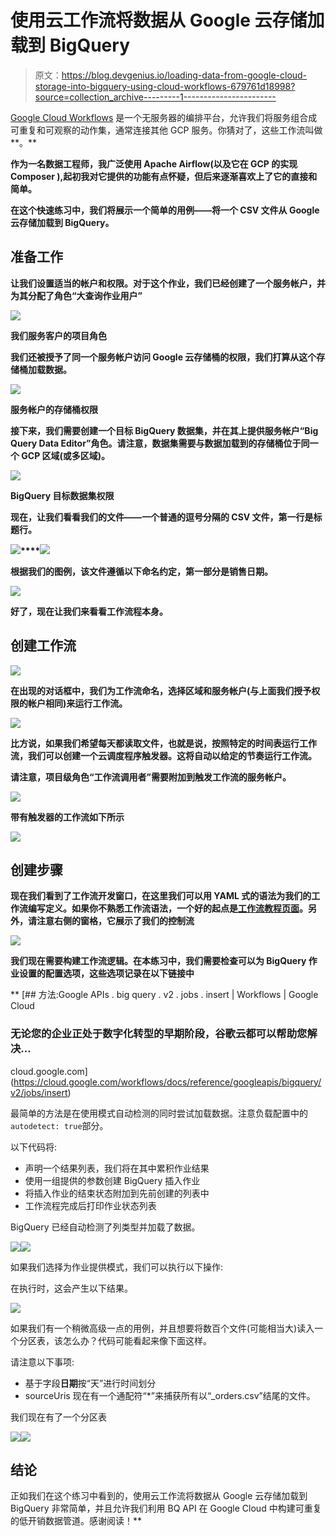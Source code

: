 # 使用云工作流将数据从 Google 云存储加载到 BigQuery

> 原文：<https://blog.devgenius.io/loading-data-from-google-cloud-storage-into-bigquery-using-cloud-workflows-679761d18998?source=collection_archive---------1----------------------->

[Google Cloud Workflows](https://cloud.google.com/workflows/docs/overview) 是一个无服务器的编排平台，允许我们将服务组合成可重复和可观察的动作集，通常连接其他 GCP 服务。你猜对了，这些工作流叫做**。**

**作为一名数据工程师，我广泛使用 Apache Airflow(以及它在 GCP 的实现 Composer ),起初我对它提供的功能有点怀疑，但后来逐渐喜欢上了它的直接和简单。**

**在这个快速练习中，我们将展示一个简单的用例——将一个 CSV 文件从 Google 云存储加载到 BigQuery。**

## **准备工作**

**让我们设置适当的帐户和权限。对于这个作业，我们已经创建了一个服务帐户，并为其分配了角色“大查询作业用户”**

**![](img/4ec13693287a6452d1cac17bf195414e.png)**

**我们服务客户的项目角色**

**我们还被授予了同一个服务帐户访问 Google 云存储桶的权限，我们打算从这个存储桶加载数据。**

**![](img/a20c60854a36d9dc2ecbefa68701b5a5.png)**

**服务帐户的存储桶权限**

**接下来，我们需要创建一个目标 BigQuery 数据集，并在其上提供服务帐户“Big Query Data Editor”角色。请注意，数据集需要与数据加载到的存储桶位于同一个 GCP 区域(或多区域)。**

**![](img/f9d45a05db3af0233e602da80a256894.png)**

**BigQuery 目标数据集权限**

**现在，让我们看看我们的文件——一个普通的逗号分隔的 CSV 文件，第一行是标题行。**

**![](img/0ace4ab8ab8eae3036de3c2254ab3d1f.png)****![](img/221362a5d0513c127dfa987a84b9e87d.png)**

**根据我们的图例，该文件遵循以下命名约定，第一部分是销售日期。**

**![](img/99c007acc88952d25b1c6f6c8dd99795.png)**

**好了，现在让我们来看看工作流程本身。**

## **创建工作流**

**![](img/aa869f542e7c1b3a16cb247d10a90bbf.png)**

**在出现的对话框中，我们为工作流命名，选择区域和服务帐户(与上面我们授予权限的帐户相同)来运行工作流。**

**![](img/f9c45977e999646c6f3f4ae7a757194e.png)**

**比方说，如果我们希望每天都读取文件，也就是说，按照特定的时间表运行工作流，我们可以创建一个云调度程序触发器。这将自动以给定的节奏运行工作流。**

**请注意，项目级角色“工作流调用者”需要附加到触发工作流的服务帐户。**

**![](img/1df2c07d5fea9aa13cb674c48dc290d0.png)**

**带有触发器的工作流如下所示**

**![](img/fb7663df2efc32c827745d97986dabd2.png)**

## **创建步骤**

**现在我们看到了工作流开发窗口，在这里我们可以用 YAML 式的语法为我们的工作流编写定义。如果你不熟悉工作流语法，一个好的起点是[工作流教程页面](https://cloud.google.com/functions/docs/tutorials)。另外，请注意右侧的窗格，它展示了我们的控制流**

**![](img/8ebd70128a078b3ab4d5fb9e61e5a2e4.png)**

**我们现在需要构建工作流逻辑。在本练习中，我们需要检查可以为 BigQuery 作业设置的配置选项，这些选项记录在以下链接中**

**[](https://cloud.google.com/workflows/docs/reference/googleapis/bigquery/v2/jobs/insert) [## 方法:Google APIs . big query . v2 . jobs . insert | Workflows | Google Cloud

### 无论您的企业正处于数字化转型的早期阶段，谷歌云都可以帮助您解决…

cloud.google.com](https://cloud.google.com/workflows/docs/reference/googleapis/bigquery/v2/jobs/insert) 

最简单的方法是在使用模式自动检测的同时尝试加载数据。注意负载配置中的`autodetect: true`部分。

以下代码将:

*   声明一个结果列表，我们将在其中累积作业结果
*   使用一组提供的参数创建 BigQuery 插入作业
*   将插入作业的结束状态附加到先前创建的列表中
*   工作流程完成后打印作业状态列表

BigQuery 已经自动检测了列类型并加载了数据。

![](img/50810e3552489cbe9cd81cb46fe571dc.png)![](img/7bedeb64bf49424f97bea19ed6d9419c.png)

如果我们选择为作业提供模式，我们可以执行以下操作:

在执行时，这会产生以下结果。

![](img/9f5862d7198189c498b59db67a4e4e97.png)

如果我们有一个稍微高级一点的用例，并且想要将数百个文件(可能相当大)读入一个分区表，该怎么办？代码可能看起来像下面这样。

请注意以下事项:

*   基于字段**日期**按“天”进行时间划分
*   sourceUris 现在有一个通配符“*”来捕获所有以“_orders.csv”结尾的文件。

我们现在有了一个分区表

![](img/97e9fbc8c203f1a0ed0b28af1997e067.png)![](img/b3ea2ebfa15aae273c4146210c9d2a96.png)

## 结论

正如我们在这个练习中看到的，使用云工作流将数据从 Google 云存储加载到 BigQuery 非常简单，并且允许我们利用 BQ API 在 Google Cloud 中构建可重复的低开销数据管道。感谢阅读！**
